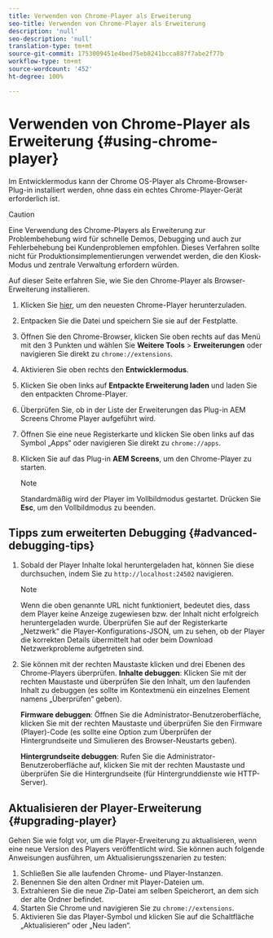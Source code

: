```yaml
---
title: Verwenden von Chrome-Player als Erweiterung
seo-title: Verwenden von Chrome-Player als Erweiterung
description: 'null'
seo-description: 'null'
translation-type: tm+mt
source-git-commit: 1753009451e4bed75eb8241bcca887f7abe2f77b
workflow-type: tm+mt
source-wordcount: '452'
ht-degree: 100%

---
```



# Verwenden von Chrome-Player als Erweiterung {#using-chrome-player}

Im Entwicklermodus kann der Chrome OS-Player als Chrome-Browser-Plug-in installiert werden, ohne dass ein echtes Chrome-Player-Gerät erforderlich ist.

>[!CAUTION]
>
> Eine Verwendung des Chrome-Players als Erweiterung zur Problembehebung wird für schnelle Demos, Debugging und auch zur Fehlerbehebung bei Kundenproblemen empfohlen. Dieses Verfahren sollte nicht für Produktionsimplementierungen verwendet werden, die den Kiosk-Modus und zentrale Verwaltung erfordern würden.

Auf dieser Seite erfahren Sie, wie Sie den Chrome-Player als Browser-Erweiterung installieren.

1. Klicken Sie [hier](https://download.macromedia.com/screens/), um den neuesten Chrome-Player herunterzuladen.

1. Entpacken Sie die Datei und speichern Sie sie auf der Festplatte.

1. Öffnen Sie den Chrome-Browser, klicken Sie oben rechts auf das Menü mit den 3 Punkten und wählen Sie **Weitere Tools** > **Erweiterungen** oder navigieren Sie direkt zu `chrome://extensions`.

1. Aktivieren Sie oben rechts den **Entwicklermodus**.

1. Klicken Sie oben links auf **Entpackte Erweiterung laden** und laden Sie den entpackten Chrome-Player.

1. Überprüfen Sie, ob in der Liste der Erweiterungen das Plug-in AEM Screens Chrome Player aufgeführt wird.

1. Öffnen Sie eine neue Registerkarte und klicken Sie oben links auf das Symbol „Apps“ oder navigieren Sie direkt zu `chrome://apps`.

1. Klicken Sie auf das Plug-in **AEM Screens**, um den Chrome-Player zu starten.
   >[!NOTE]
   >
   > Standardmäßig wird der Player im Vollbildmodus gestartet. Drücken Sie **Esc**, um den Vollbildmodus zu beenden.


## Tipps zum erweiterten Debugging {#advanced-debugging-tips}

1. Sobald der Player Inhalte lokal heruntergeladen hat, können Sie diese durchsuchen, indem Sie zu `http://localhost:24502` navigieren.

   >[!NOTE]
   >
   > Wenn die oben genannte URL nicht funktioniert, bedeutet dies, dass dem Player keine Anzeige zugewiesen bzw. der Inhalt nicht erfolgreich heruntergeladen wurde. Überprüfen Sie auf der Registerkarte „Netzwerk“ die Player-Konfigurations-JSON, um zu sehen, ob der Player die korrekten Details übermittelt hat oder beim Download Netzwerkprobleme aufgetreten sind.

1. Sie können mit der rechten Maustaste klicken und drei Ebenen des Chrome-Players überprüfen.
   **Inhalte debuggen**: Klicken Sie mit der rechten Maustaste und überprüfen Sie den Inhalt, um den laufenden Inhalt zu debuggen (es sollte im Kontextmenü ein einzelnes Element namens „Überprüfen“ geben).

   **Firmware debuggen**: Öffnen Sie die Administrator-Benutzeroberfläche, klicken Sie mit der rechten Maustaste und überprüfen Sie den Firmware (Player)-Code (es sollte eine Option zum Überprüfen der Hintergrundseite und Simulieren des Browser-Neustarts geben).

   **Hintergrundseite debuggen**: Rufen Sie die Administrator-Benutzeroberfläche auf, klicken Sie mit der rechten Maustaste und überprüfen Sie die Hintergrundseite (für Hintergrunddienste wie HTTP-Server).

## Aktualisieren der Player-Erweiterung {#upgrading-player}

Gehen Sie wie folgt vor, um die Player-Erweiterung zu aktualisieren, wenn eine neue Version des Players veröffentlicht wird. Sie können auch folgende Anweisungen ausführen, um Aktualisierungsszenarien zu testen:

1. Schließen Sie alle laufenden Chrome- und Player-Instanzen.
1. Benennen Sie den alten Ordner mit Player-Dateien um.
1. Extrahieren Sie die neue Zip-Datei am selben Speicherort, an dem sich der alte Ordner befindet.
1. Starten Sie Chrome und navigieren Sie zu `chrome://extensions`.
1. Aktivieren Sie das Player-Symbol und klicken Sie auf die Schaltfläche „Aktualisieren“ oder „Neu laden“.